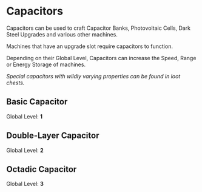 # Capacitors

Capacitors can be used to craft Capacitor Banks, Photovoltaic Cells, Dark Steel Upgrades and various other machines. 

Machines that have an upgrade slot require capacitors to function.

Depending on their Global Level, Capacitors can increase the Speed, Range or Energy Storage of machines.

*Special capacitors with wildly varying properties can be found in loot chests.*

## Basic Capacitor
Global Level: **1**

## Double-Layer Capacitor
Global Level: **2**

## Octadic Capacitor
Global Level: **3**